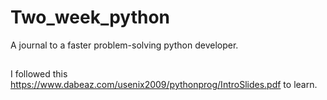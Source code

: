 # Two_week_python
A journal to a faster problem-solving python developer.


##
I followed this https://www.dabeaz.com/usenix2009/pythonprog/IntroSlides.pdf to learn. 



